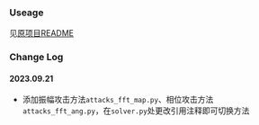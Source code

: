 ### Useage
见[原项目README](./STARGAN-README.md)
### Change Log
#### 2023.09.21
- 添加振幅攻击方法`attacks_fft_map.py`、相位攻击方法`attacks_fft_ang.py`，在`solver.py`处更改引用注释即可切换方法